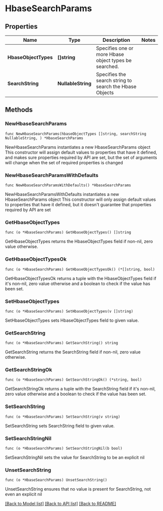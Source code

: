 # HbaseSearchParams

## Properties

Name | Type | Description | Notes
------------ | ------------- | ------------- | -------------
**HbaseObjectTypes** | **[]string** | Specifies one or more Hbase object types be searched. | 
**SearchString** | **NullableString** | Specifies the search string to search the Hbase Objects | 

## Methods

### NewHbaseSearchParams

`func NewHbaseSearchParams(hbaseObjectTypes []string, searchString NullableString, ) *HbaseSearchParams`

NewHbaseSearchParams instantiates a new HbaseSearchParams object
This constructor will assign default values to properties that have it defined,
and makes sure properties required by API are set, but the set of arguments
will change when the set of required properties is changed

### NewHbaseSearchParamsWithDefaults

`func NewHbaseSearchParamsWithDefaults() *HbaseSearchParams`

NewHbaseSearchParamsWithDefaults instantiates a new HbaseSearchParams object
This constructor will only assign default values to properties that have it defined,
but it doesn't guarantee that properties required by API are set

### GetHbaseObjectTypes

`func (o *HbaseSearchParams) GetHbaseObjectTypes() []string`

GetHbaseObjectTypes returns the HbaseObjectTypes field if non-nil, zero value otherwise.

### GetHbaseObjectTypesOk

`func (o *HbaseSearchParams) GetHbaseObjectTypesOk() (*[]string, bool)`

GetHbaseObjectTypesOk returns a tuple with the HbaseObjectTypes field if it's non-nil, zero value otherwise
and a boolean to check if the value has been set.

### SetHbaseObjectTypes

`func (o *HbaseSearchParams) SetHbaseObjectTypes(v []string)`

SetHbaseObjectTypes sets HbaseObjectTypes field to given value.


### GetSearchString

`func (o *HbaseSearchParams) GetSearchString() string`

GetSearchString returns the SearchString field if non-nil, zero value otherwise.

### GetSearchStringOk

`func (o *HbaseSearchParams) GetSearchStringOk() (*string, bool)`

GetSearchStringOk returns a tuple with the SearchString field if it's non-nil, zero value otherwise
and a boolean to check if the value has been set.

### SetSearchString

`func (o *HbaseSearchParams) SetSearchString(v string)`

SetSearchString sets SearchString field to given value.


### SetSearchStringNil

`func (o *HbaseSearchParams) SetSearchStringNil(b bool)`

 SetSearchStringNil sets the value for SearchString to be an explicit nil

### UnsetSearchString
`func (o *HbaseSearchParams) UnsetSearchString()`

UnsetSearchString ensures that no value is present for SearchString, not even an explicit nil

[[Back to Model list]](../README.md#documentation-for-models) [[Back to API list]](../README.md#documentation-for-api-endpoints) [[Back to README]](../README.md)


